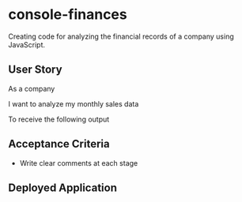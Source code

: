 # console-finances
Creating code for analyzing the financial records of a company using JavaScript.

## User Story

As a company

I want to analyze my monthly sales data

To receive the following output


## Acceptance Criteria
* Write clear comments at each stage 



## Deployed Application
